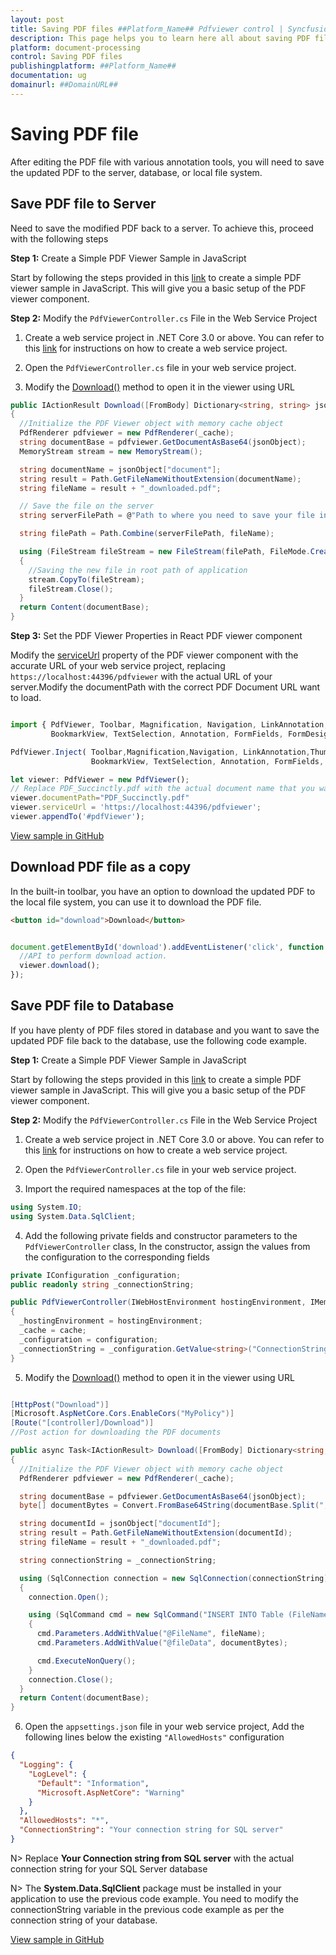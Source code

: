 ```yaml
---
layout: post
title: Saving PDF files ##Platform_Name## Pdfviewer control | Syncfusion
description: This page helps you to learn here all about saving PDF files in Syncfusion ##Platform_Name## Pdfviewer control of Syncfusion Essential JS 2 and more.
platform: document-processing
control: Saving PDF files
publishingplatform: ##Platform_Name##
documentation: ug
domainurl: ##DomainURL##
---
```


# Saving PDF file

After editing the PDF file with various annotation tools, you will need to save the updated PDF to the server, database, or local file system.

## Save PDF file to Server

Need to save the modified PDF back to a server. To achieve this, proceed with the following steps

**Step 1:** Create a Simple PDF Viewer Sample in JavaScript

Start by following the steps provided in this [link](https://help.syncfusion.com/document-processing/pdf/pdf-viewer/javascript-es5/getting-started) to create a simple PDF viewer sample in JavaScript. This will give you a basic setup of the PDF viewer component.

**Step 2:** Modify the `PdfViewerController.cs` File in the Web Service Project

1. Create a web service project in .NET Core 3.0 or above. You can refer to this [link](https://www.syncfusion.com/kb/11063/how-to-create-pdf-viewer-web-service-in-net-core-3-0-and-above) for instructions on how to create a web service project.

2. Open the `PdfViewerController.cs` file in your web service project.

3. Modify the [Download()](https://ej2.syncfusion.com/documentation/api/pdfviewer/#download) method to open it in the viewer using URL

```csharp
public IActionResult Download([FromBody] Dictionary<string, string> jsonObject)
{
  //Initialize the PDF Viewer object with memory cache object
  PdfRenderer pdfviewer = new PdfRenderer(_cache);
  string documentBase = pdfviewer.GetDocumentAsBase64(jsonObject);
  MemoryStream stream = new MemoryStream();

  string documentName = jsonObject["document"];
  string result = Path.GetFileNameWithoutExtension(documentName);
  string fileName = result + "_downloaded.pdf";

  // Save the file on the server
  string serverFilePath = @"Path to where you need to save your file in the server";

  string filePath = Path.Combine(serverFilePath, fileName);

  using (FileStream fileStream = new FileStream(filePath, FileMode.Create))
  {
    //Saving the new file in root path of application
    stream.CopyTo(fileStream);
    fileStream.Close();
  }
  return Content(documentBase);
}
```

**Step 3:**  Set the PDF Viewer Properties in React PDF viewer component

Modify the [serviceUrl](https://ej2.syncfusion.com/documentation/api/pdfviewer/#serviceurl) property of the PDF viewer component with the accurate URL of your web service project, replacing `https://localhost:44396/pdfviewer` with the actual URL of your server.Modify the documentPath with the correct PDF Document URL want to load.

```javascript

import { PdfViewer, Toolbar, Magnification, Navigation, LinkAnnotation,ThumbnailView,
         BookmarkView, TextSelection, Annotation, FormFields, FormDesigner} from '@syncfusion/ej2-pdfviewer';

PdfViewer.Inject( Toolbar,Magnification,Navigation, LinkAnnotation,ThumbnailView,
                  BookmarkView, TextSelection, Annotation, FormFields, FormDesigner);

let viewer: PdfViewer = new PdfViewer();
// Replace PDF_Succinctly.pdf with the actual document name that you want to load
viewer.documentPath="PDF_Succinctly.pdf"
viewer.serviceUrl = 'https://localhost:44396/pdfviewer';
viewer.appendTo('#pdfViewer');

```

[View sample in GitHub](https://github.com/SyncfusionExamples/javascript-pdf-viewer-examples/tree/master/Save%20and%20Load/Save%20PDF%20file%20to%20server)

## Download PDF file as a copy

In the built-in toolbar, you have an option to download the updated PDF to the local file system, you can use it to download the PDF file.

```html
<button id="download">Download</button>

```

```javascript

document.getElementById('download').addEventListener('click', function () {
  //API to perform download action.
  viewer.download();
});

```

## Save PDF file to Database

If you have plenty of PDF files stored in database and you want to save the updated PDF file back to the database, use the following code example.

**Step 1:** Create a Simple PDF Viewer Sample in JavaScript

Start by following the steps provided in this [link](https://help.syncfusion.com/document-processing/pdf/pdf-viewer/javascript-es5/getting-started) to create a simple PDF viewer sample in JavaScript. This will give you a basic setup of the PDF viewer component.

**Step 2:** Modify the `PdfViewerController.cs` File in the Web Service Project

1. Create a web service project in .NET Core 3.0 or above. You can refer to this [link](https://www.syncfusion.com/kb/11063/how-to-create-pdf-viewer-web-service-in-net-core-3-0-and-above) for instructions on how to create a web service project.

2. Open the `PdfViewerController.cs` file in your web service project.

3. Import the required namespaces at the top of the file:

```csharp
using System.IO;
using System.Data.SqlClient;
```

4. Add the following private fields and constructor parameters to the `PdfViewerController` class, In the constructor, assign the values from the configuration to the corresponding fields

```csharp
private IConfiguration _configuration;
public readonly string _connectionString;

public PdfViewerController(IWebHostEnvironment hostingEnvironment, IMemoryCache cache, IConfiguration configuration)
{
  _hostingEnvironment = hostingEnvironment;
  _cache = cache;
  _configuration = configuration;
  _connectionString = _configuration.GetValue<string>("ConnectionString");
}
```

5. Modify the [Download()](https://ej2.syncfusion.com/documentation/api/pdfviewer/#download) method to open it in the viewer using URL

```csharp

[HttpPost("Download")]
[Microsoft.AspNetCore.Cors.EnableCors("MyPolicy")]
[Route("[controller]/Download")]
//Post action for downloading the PDF documents

public async Task<IActionResult> Download([FromBody] Dictionary<string, string> jsonObject)
{
  //Initialize the PDF Viewer object with memory cache object
  PdfRenderer pdfviewer = new PdfRenderer(_cache);

  string documentBase = pdfviewer.GetDocumentAsBase64(jsonObject);
  byte[] documentBytes = Convert.FromBase64String(documentBase.Split(",")[1]);

  string documentId = jsonObject["documentId"];
  string result = Path.GetFileNameWithoutExtension(documentId);
  string fileName = result + "_downloaded.pdf";

  string connectionString = _connectionString;

  using (SqlConnection connection = new SqlConnection(connectionString))
  {
    connection.Open();

    using (SqlCommand cmd = new SqlCommand("INSERT INTO Table (FileName, fileData) VALUES (@FileName, @fileData)", connection))
    {
      cmd.Parameters.AddWithValue("@FileName", fileName);
      cmd.Parameters.AddWithValue("@fileData", documentBytes);

      cmd.ExecuteNonQuery();
    }
    connection.Close();
  }
  return Content(documentBase);
}
```

6. Open the `appsettings.json` file in your web service project, Add the following lines below the existing `"AllowedHosts"` configuration

```json
{
  "Logging": {
    "LogLevel": {
      "Default": "Information",
      "Microsoft.AspNetCore": "Warning"
    }
  },
  "AllowedHosts": "*",
  "ConnectionString": "Your connection string for SQL server"
}
```

N> Replace **Your Connection string from SQL server** with the actual connection string for your SQL Server database

N> The **System.Data.SqlClient** package must be installed in your application to use the previous code example. You need to modify the connectionString variable in the previous code example as per the connection string of your database.

[View sample in GitHub](https://github.com/SyncfusionExamples/open-save-pdf-documents-in-database)